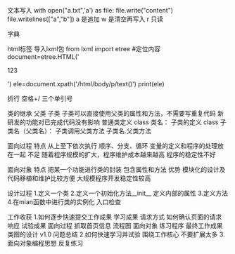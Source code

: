 文本写入
with open("a.txt",'a') as file:
    file.write("content")
    file.writelines(["a","b"])
a 是追加 w 是清空再写入 r 只读

字典

html标签
导入lxml包
from lxml import etree
#定位内容
document=etree.HTML('<html><p>123</p></html>')
ele=document.xpath('/html/body/p/text()')
print(ele)

折行 
空格+/   三个单引号

类的继承
父类
子类
子类可以直接使用父类的属性和方法，不需要写重复代码
新研发的功能对已完成代码没有影响
普通类定义 class 类名：
子类的定义 class 子类名（父类名）：
子类调用父类方法   子类名.父类方法

面向过程
特点
从上至下依次执行  顺序、分支、循环
变量的定义和程序的处理放在一起
不足
随着程序规模的扩大，程序维护成本越来越高
程序的稳定性不好

面向对象
特点
把某一个功能进行类的封装 包含属性和方法
优势
模块化的设计及
代码移植和维护比较方便
大规模程序开发稳定性较高

设计过程
1.定义一个类
2.定义一个初始化方法__init__ 定义内部的属性
3.定义方法
4.在mian函数中进行类的实例化  入口检查


工作收获
1.如何逐步快速提交工作成果
学习成果 请求方式 如何确认页面的请求 响应
试验成果  面向过程 抓取首页信息
          流程图
          面向对象 练习程序
最终工作成果  类图的设计  v1.0 问题总结
2.如何快速学习并试验
围绕工作核心
不要扩展太多
3.面向对象编程思想
反复练习



